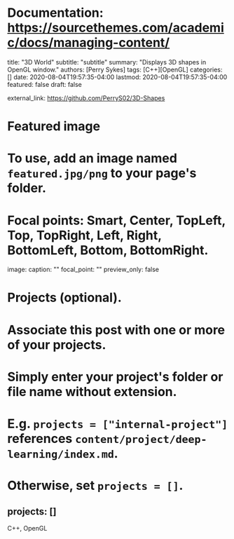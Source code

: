 # Documentation: https://sourcethemes.com/academic/docs/managing-content/

title: "3D World"
subtitle: "subtitle"
summary: "Displays 3D shapes in OpenGL window."
authors: [Perry Sykes]
tags: [C++][OpenGL]
categories: []
date: 2020-08-04T19:57:35-04:00
lastmod: 2020-08-04T19:57:35-04:00
featured: false
draft: false

external_link: https://github.com/PerryS02/3D-Shapes

# Featured image
# To use, add an image named `featured.jpg/png` to your page's folder.
# Focal points: Smart, Center, TopLeft, Top, TopRight, Left, Right, BottomLeft, Bottom, BottomRight.
image:
  caption: ""
  focal_point: ""
  preview_only: false

# Projects (optional).
#   Associate this post with one or more of your projects.
#   Simply enter your project's folder or file name without extension.
#   E.g. `projects = ["internal-project"]` references `content/project/deep-learning/index.md`.
#   Otherwise, set `projects = []`.
projects: []
---

C++, OpenGL

